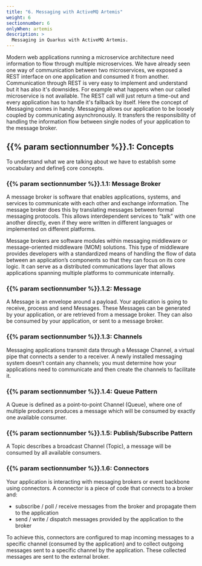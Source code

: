 ```yaml
---
title: "6. Messaging with ActiveMQ Artemis"
weight: 6
sectionnumber: 6
onlyWhen: artemis
description: >
  Messaging in Quarkus with ActiveMQ Artemis.
---
```


Modern web applications running a microservice architecture need information to flow through multiple microservices. We have already seen one way of communication between two microservices, we exposed a REST interface on one application and consumed it from another. Communication through REST is very easy to implement and understand but it has also it's downsides.
For example what happens when our called microservice is not available. The REST call will just return a time-out and every application has to handle it's fallback by itself.
Here the concept of Messaging comes in handy. Messaging allows our application to be loosely coupled by communicating asynchronously. It transfers the responsibility of handling the information flow between single nodes of your application to the message broker.


## {{% param sectionnumber %}}.1: Concepts

To understand what we are talking about we have to establish some vocabulary and define§ core concepts.


### {{% param sectionnumber %}}.1.1: Message Broker

A message broker is software that enables applications, systems, and services to communicate with each other and exchange information. The message broker does this by translating messages between formal messaging protocols. This allows interdependent services to “talk” with one another directly, even if they were written in different languages or implemented on different platforms.

Message brokers are software modules within messaging middleware or message-oriented middleware (MOM) solutions. This type of middleware provides developers with a standardized means of handling the flow of data between an application’s components so that they can focus on its core logic. It can serve as a distributed communications layer that allows applications spanning multiple platforms to communicate internally.


### {{% param sectionnumber %}}.1.2: Message

A Message is an envelope around a payload. Your application is going to receive, process and send Messages. These Messages can be generated by your application, or are retrieved from a message broker. They can also be consumed by your application, or sent to a message broker.


### {{% param sectionnumber %}}.1.3: Channels

Messaging applications transmit data through a Message Channel, a virtual pipe that connects a sender to a receiver. A newly installed messaging system doesn’t contain any channels; you must determine how your applications need to communicate and then create the channels to facilitate it.


### {{% param sectionnumber %}}.1.4: Queue Pattern

A Queue is defined as a point-to-point Channel (Queue), where one of multiple producers produces a message which will be consumed by exactly one available consumer.


### {{% param sectionnumber %}}.1.5: Publish/Subscribe Pattern

A Topic describes a broadcast Channel (Topic), a message will be consumed by all available consumers.


### {{% param sectionnumber %}}.1.6: Connectors

Your application is interacting with messaging brokers or event backbone using connectors. A connector is a piece of code that connects to a broker and:

* subscribe / poll / receive messages from the broker and propagate them to the application
* send / write / dispatch messages provided by the application to the broker

To achieve this, connectors are configured to map incoming messages to a specific channel (consumed by the application) and to collect outgoing messages sent to a specific channel by the application. These collected messages are sent to the external broker.
